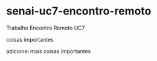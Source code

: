 # senai-uc7-encontro-remoto
Trabalho Encontro Remoto UC7

coisas importantes

adicionei mais coisas importantes
